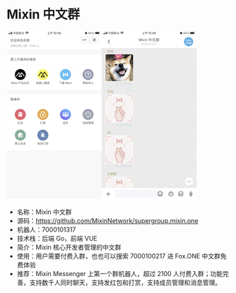 # Mixin 中文群

![](./super-group.png)

- 名称：Mixin 中文群
- 源码：https://github.com/MixinNetwork/supergroup.mixin.one
- 机器人：7000101317
- 技术栈：后端 Go，前端 VUE
- 简介：Mixin 核心开发者管理的中文群
- 使用：用户需要付费入群，也也可以搜索 7000100217 进 Fox.ONE 中文群免费体验
- 推荐：Mixin Messenger 上第一个群机器人，超过 2100 人付费入群；功能完善，支持数千人同时聊天，支持发红包和打赏，支持成员管理和消息管理。

